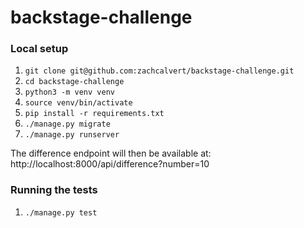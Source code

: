 # backstage-challenge

### Local setup
1. `git clone git@github.com:zachcalvert/backstage-challenge.git`
2. `cd backstage-challenge`
3. `python3 -m venv venv`
4. `source venv/bin/activate`
3. `pip install -r requirements.txt`
4. `./manage.py migrate`
5. `./manage.py runserver`

The difference endpoint will then be available at: http://localhost:8000/api/difference?number=10

### Running the tests
1. `./manage.py test`

